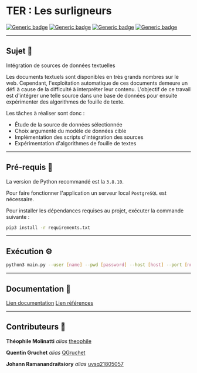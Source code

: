 # TER : Les surligneurs

[![Generic badge](https://img.shields.io/badge/python-3.8.10-9cf.svg)](https://shields.io/) [![Generic badge](https://img.shields.io/badge/flair-0.10-9cf.svg)](https://github.com/flairNLP/flair) [![Generic badge](https://img.shields.io/badge/beautifulsoup4-4.9.1-9cf.svg)](https://www.crummy.com/software/BeautifulSoup/bs4/doc/) [![Generic badge](https://img.shields.io/badge/web-lessurligneurs-9cf.svg)](https://lessurligneurs.eu/)

--------

## Sujet 📖
Intégration de sources de données textuelles

Les documents textuels sont disponibles en très grands nombres sur le web.
Cependant, l'exploitation automatique de ces documents demeure un défi à cause de la difficulté à interpréter leur contenu.
L'objectif de ce travail est d'intégrer une telle source dans une base de données pour ensuite expérimenter des algorithmes de fouille de texte.

Les tâches à réaliser sont donc :

* Étude de la source de données sélectionnée
* Choix argumenté du modèle de données cible
* Implémentation des scripts d'intégration des sources
* Expérimentation d'algorithmes de fouille de textes
-------

## Pré-requis 📂
La version de Python recommandé est la `3.8.10`.

Pour faire fonctionner l'application un serveur local `PostgreSQL` est nécessaire.

Pour installer les dépendances requises au projet, exécuter la commande suivante :
```bash
pip3 install -r requirements.txt
```

-------

## Exécution ⚙️

```sh
python3 main.py --user [name] --pwd [password] --host [host] --port [num_port] --db [nom_bd]
```

-------
## Documentation 📄

[Lien documentation](https://github.com/theophiIe/TER/blob/xpath_version/DOCUMENTATION.md)
[Lien références](https://github.com/theophiIe/TER/blob/xpath_version/REFERENCES.md)

-------

## Contributeurs 👥

**Théophile Molinatti** _alias_ [theophiIe](https://github.com/theophiIe)

**Quentin Gruchet** _alias_ [QGruchet](https://github.com/QGruchet)

**Johann Ramanandraitsiory** _alias_ [uvsq21805057](https://github.com/uvsq21805057)
